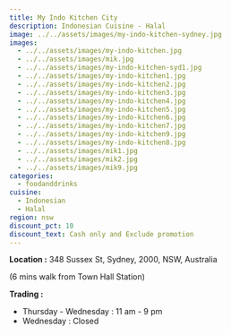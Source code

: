 ```yaml
---
title: My Indo Kitchen City
description: Indonesian Cuisine - Halal
image: ../../assets/images/my-indo-kitchen-sydney.jpg
images:
  - ../../assets/images/my-indo-kitchen.jpg
  - ../../assets/images/mik.jpg
  - ../../assets/images/my-indo-kitchen-syd1.jpg
  - ../../assets/images/my-indo-kitchen1.jpg
  - ../../assets/images/my-indo-kitchen2.jpg
  - ../../assets/images/my-indo-kitchen3.jpg
  - ../../assets/images/my-indo-kitchen4.jpg
  - ../../assets/images/my-indo-kitchen5.jpg
  - ../../assets/images/my-indo-kitchen6.jpg
  - ../../assets/images/my-indo-kitchen7.jpg
  - ../../assets/images/my-indo-kitchen9.jpg
  - ../../assets/images/my-indo-kitchen8.jpg
  - ../../assets/images/mik1.jpg
  - ../../assets/images/mik2.jpg
  - ../../assets/images/mik9.jpg
categories:
  - foodanddrinks
cuisine:
  - Indonesian
  - Halal
region: nsw
discount_pct: 10
discount_text: Cash only and Exclude promotion
---
```


**Location :** 348 Sussex St, Sydney, 2000, NSW, Australia

(6 mins walk from Town Hall Station)

**Trading :**

- Thursday - Wednesday : 11 am - 9 pm
- Wednesday : Closed
